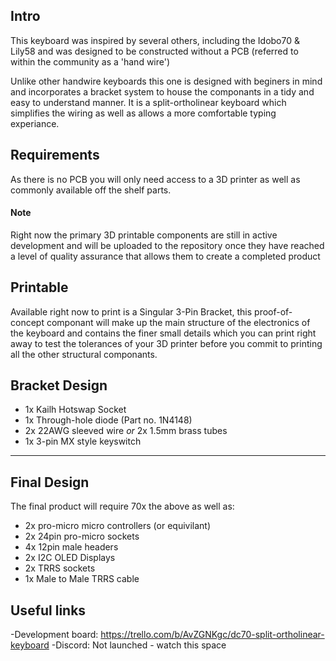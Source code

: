 ## Intro
This keyboard was inspired by several others, including the Idobo70 & Lily58 and was designed to be constructed without a PCB (referred to within the community as a 'hand wire') 

Unlike other handwire keyboards this one is designed with beginers in mind and incorporates a bracket system to house the componants in a tidy and easy to understand manner.
It is a split-ortholinear keyboard which simplifies the wiring as well as allows a more comfortable typing experiance.

## Requirements
As there is no PCB you will only need access to a 3D printer as well as commonly available off the shelf parts.

#### Note
Right now the primary 3D printable components are still in active development and will be uploaded to the repository once they have reached a level of quality assurance that allows them to create a completed product

## Printable
Available right now to print is a Singular 3-Pin Bracket, this proof-of-concept componant will make up the main structure of the electronics of the keyboard and contains the finer small details which you can print right away to test the tolerances of your 3D printer before you commit to printing all the other structural componants.

## Bracket Design
- 1x Kailh Hotswap Socket
- 1x Through-hole diode (Part no. 1N4148)
- 2x 22AWG sleeved wire *or* 2x 1.5mm brass tubes
- 1x 3-pin MX style keyswitch

---

## Final Design
The final product will require 70x the above as well as:
- 2x pro-micro micro controllers (or equivilant)
- 2x 24pin pro-micro sockets
- 4x 12pin male headers
- 2x I2C OLED Displays
- 2x TRRS sockets
- 1x Male to Male TRRS cable

## Useful links
-Development board: https://trello.com/b/AvZGNKgc/dc70-split-ortholinear-keyboard
-Discord: Not launched - watch this space
